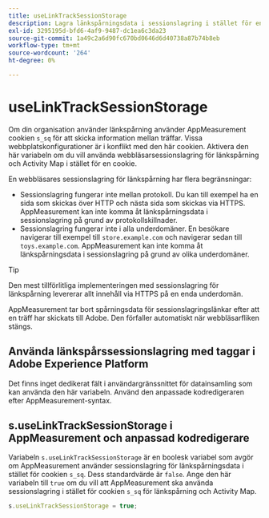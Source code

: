 ```yaml
---
title: useLinkTrackSessionStorage
description: Lagra länkspårningsdata i sessionslagring i stället för en cookie.
exl-id: 3295195d-bfd6-4af9-9487-dc1ea6c3da23
source-git-commit: 1a49c2a6d90fc670bd0646d6d40738a87b74b8eb
workflow-type: tm+mt
source-wordcount: '264'
ht-degree: 0%

---
```


# useLinkTrackSessionStorage

Om din organisation använder länkspårning använder AppMeasurement cookien `s_sq` för att skicka information mellan träffar. Vissa webbplatskonfigurationer är i konflikt med den här cookien. Aktivera den här variabeln om du vill använda webbläsarsessionslagring för länkspårning och Activity Map i stället för en cookie.

En webbläsares sessionslagring för länkspårning har flera begränsningar:

* Sessionslagring fungerar inte mellan protokoll. Du kan till exempel ha en sida som skickas över HTTP och nästa sida som skickas via HTTPS. AppMeasurement kan inte komma åt länkspårningsdata i sessionslagring på grund av protokollskillnader.
* Sessionslagring fungerar inte i alla underdomäner. En besökare navigerar till exempel till `store.example.com` och navigerar sedan till `toys.example.com`. AppMeasurement kan inte komma åt länkspårningsdata i sessionslagring på grund av olika underdomäner.

>[!TIP]
>
>Den mest tillförlitliga implementeringen med sessionslagring för länkspårning levererar allt innehåll via HTTPS på en enda underdomän.

AppMeasurement tar bort spårningsdata för sessionslagringslänkar efter att en träff har skickats till Adobe. Den förfaller automatiskt när webbläsarfliken stängs.

## Använda länkspårssessionslagring med taggar i Adobe Experience Platform

Det finns inget dedikerat fält i användargränssnittet för datainsamling som kan använda den här variabeln. Använd den anpassade kodredigeraren efter AppMeasurement-syntax.

## s.useLinkTrackSessionStorage i AppMeasurement och anpassad kodredigerare

Variabeln `s.useLinkTrackSessionStorage` är en boolesk variabel som avgör om AppMeasurement använder sessionslagring för länkspårningsdata i stället för cookien `s_sq`. Dess standardvärde är `false`. Ange den här variabeln till `true` om du vill att AppMeasurement ska använda sessionslagring i stället för cookien `s_sq` för länkspårning och Activity Map.

```js
s.useLinkTrackSessionStorage = true;
```
